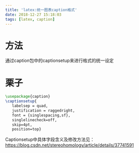 ```yaml
---
title: 'latex:统一图表caption格式'
date: 2018-12-27 15:18:03
tags: [latex, caption]
---
```


# 方法

通过caption包中的captionsetup来进行格式的统一设定

# 栗子

```tex
\usepackage{caption}
\captionsetup{
   labelsep = quad,
   justification = raggedright,
   font = {singlespacing,sf},
   singlelinecheck=off,
   skip=4pt,
   position=top}
```

Captionsetup中具体字段含义及修改方法见：https://blog.csdn.net/stereohomology/article/details/37741591